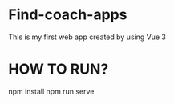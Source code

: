 # Find-coach-apps
This is my first web app created by using Vue 3

# HOW TO RUN?

npm install
npm run serve

